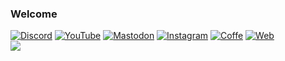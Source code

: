 ### Welcome

[![Discord](https://img.shields.io/badge/discord-5865f2.svg?&style=for-the-badge&logo=discord&logoColor=white)](https://discord.com/users/1069900432941522994)
[![YouTube](https://img.shields.io/badge/youtube-ff0000.svg?&style=for-the-badge&logo=youtube&logoColor=white)](https://www.youtube.com/channel/UCrc4YCiFbMZNEJVmnyV9PjQ)
[![Mastodon](https://img.shields.io/badge/mastodon-563ACC.svg?&style=for-the-badge&logo=mastodon&logoColor=white)](https://mastodon.social/@m3tozz)
[![Instagram](https://img.shields.io/badge/instagram-d62976.svg?&style=for-the-badge&logo=instagram&logoColor=white)](https://www.instagram.com/textzuhree/)
[![Coffe](https://img.shields.io/badge/Buy_Me_A_Coffe-D67119.svg?&style=for-the-badge&logo=buy-me-a-coffee&logoColor=white)](https://buymeacoffee.com/m3tozz)
[![Web](https://img.shields.io/badge/my_Website-2F2DAF.svg?&style=for-the-badge)](https://m3tozz.github.io/)<br>
<img src="https://github-readme-stats.vercel.app/api?username=m3tozz&count_private=true&show_icons=true&theme=dark&hide_border=true">

